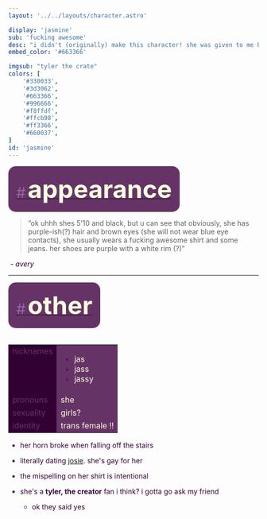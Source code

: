 ```yaml
---
layout: '../../layouts/character.astro'

display: 'jasmine'
sub: 'fucking awesome'
desc: "i didn't (originally) make this character! she was given to me by a friend of mine! jasmine is 21 years old and she works at burger king, shes a demon as u can tell by the horns.. not sure how one of them broke though…"
embed_color: '#663366'

imgsub: "tyler the crate"
colors: [
    '#330033',
    '#3d3062',
    '#663366',
    '#996666',
    '#f8ffdf',
    '#ffcb98',
    '#ff3366',
    '#660037',
]
id: 'jasmine'
---
```

<style>
    :root {
        --header-color: #102;
        --header-logo-color-1: #f8ffdf;
        --header-logo-color-2: #636;

        --col-bright: #f8ffdf;
        --col-light: #9366aa;
        --col-main: #636;
        --col-dim: #516;
        --col-dark: #303;

        --col-bg: #f8ffdf;
        --col-char-bg: #9366aa;

        --col-link: #636;
        --col-link-hover: #9366aa
    }

    html {
        color: var(--col-dark);
    }

    i {
        text-decoration: italic;
        color: var(--col-dim);
    }

    .white {
        color: var(--col-bright);
        background-color: var(--col-dark);
        padding: 3px;
        border-radius: 5px;
    }

    .black {
        color: #2f003e;
        background-color: var(--col-bright);
        padding: 3px;
        border-radius: 5px;
    }

    li::marker {
        color: var(--col-dim);  
    }

    table {
        color: var(--col-bright);
    }
    
    td {
        background-color: var(--col-main);
    }

    td.name {
        background-color: var(--col-dark);
        color: var(--col-main);
        box-shadow: unset;
        align-content: start;
    }
</style>

<section id="appearance" style="text-align: left">

<div style="background-color: var(--col-main); padding: 16px; border-radius: 15px; width: fit-content;">
<a href="#appearance">
<span style="font-size: 30px; color: var(--col-light)">#</span>
<span style="font-weight: bolder; font-size: 50px; margin: 0; margin-top: 30px; color: var(--col-bright)">
appearance
</span>
</a>
</div>

> ”ok uhhh shes 5’10 and black, but u can see that obviously, she has purple-ish(?) hair and brown eyes (she will not wear blue eye contacts), she usually wears a fucking awesome shirt and some jeans. her shoes are purple with a white rim (?)”

*­                   - avery*

</section>

<hr>
<section id="other" style="text-align: left">

<div style="background-color: var(--col-main); padding: 16px; border-radius: 15px; width: fit-content;">
<a href="#other">
<span style="font-size: 30px; color: var(--col-light)">#</span>
<span style="font-weight: bolder; font-size: 50px; margin: 0; margin-top: 30px; color: var(--col-bright)">
other
</span>
</a>
</div>

<br>
<table>

<tr>
    <td class="name">nicknames</td>
    <td>

- jas
- jass
- jassy

</td>
</tr>

<tr>
    <td class="name">pronouns</td>
    <td>she</td>
</tr>

<tr>
    <td class="name">sexuality</td>
    <td>girls?</td>
</tr>

<tr>
    <td class="name">identity</td>
    <td>trans female !!</td>
</tr>
</table>

- her horn broke when falling off the stairs

- literally dating [josie](/characters/josephine). she's gay for her

- the mispelling on her shirt is intentional

- she's a **tyler, the creator** fan i think? i gotta go ask my friend
    - ok they said yes

</section>